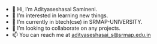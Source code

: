 - 👋 Hi, I’m Adityaseshasai Samineni.
- 👀 I’m interested in learning new things.
- 🌱 I’m currently in btech(cse) in SRMAP-UNIVERSITY. 
- 💞️ I’m looking to collaborate on any projects.
- 📫 You can reach me at adityaseshasai_s@srmap.edu.in

<!---
Adityaseshasais/Adityaseshasais is a ✨ special ✨ repository because its `README.md` (this file) appears on your GitHub profile.
You can click the Preview link to take a look at your changes.
--->
